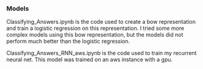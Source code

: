 ### Models

Classifying_Answers.ipynb is the code used to create a bow representation and train a logistic regression on this representation.
  I tried some more complex models using this bow representation, but the models did not perform much better than the logistic regression.

Classifying_Answers_RNN_aws.ipynb is the code used to train my recurrent neural net. This model was trained on an aws instance with a gpu.

